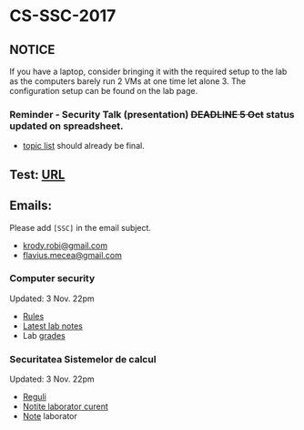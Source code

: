 # CS-SSC-2017


## NOTICE

If you have a laptop, consider bringing it with the required setup to the lab as the computers barely run 2 VMs at one time let alone 3.
The configuration setup can be found on the lab page.

### Reminder - Security Talk (presentation) ~~DEADLINE 5 Oct~~ status updated on spreadsheet.
- [topic list](https://docs.google.com/spreadsheets/d/1Q5wXGK98RMclH6P88nW2YeXiKrz9E03j9ULzDwMXx4U/edit?usp=sharing) should already be final.

## Test: [URL](https://goo.gl/forms/O3zdq7SW3PWsjVHv2)

## Emails:
Please add `[SSC]` in the email subject.
 * krody.robi@gmail.com
 * flavius.mecea@gmail.com

### Computer security 
Updated: 3 Nov. 22pm

- [Rules](./Rules.md)
- [Latest lab notes](./materials/week-07.md) 
- Lab [grades](https://docs.google.com/spreadsheets/d/1QIXVsl0xkdBPtROjmkI7Fu-8IuidCkD3Ni_2N5Vr_us/edit?usp=sharing)

### Securitatea Sistemelor de calcul
Updated: 3 Nov. 22pm

- [Reguli](./Reguli.md)
- [Notite laborator curent](./materials/week-07.md)
- [Note](https://docs.google.com/spreadsheets/d/1QIXVsl0xkdBPtROjmkI7Fu-8IuidCkD3Ni_2N5Vr_us/edit?usp=sharing) laborator
